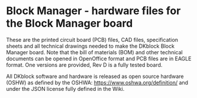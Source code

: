 # Block Manager - hardware files for the Block Manager board
These are the printed circuit board (PCB) files, CAD files, specification sheets and all technical drawings needed to make the DKblock Block Manager board. Note that the bill of materials (BOM) and other technical documents can be opened in OpenOffice format and PCB files are in EAGLE format.
One versions are provided, Rev D is a fully tested board. 


All DKblock software and hardware is released as open source hardware (OSHW) as defined by the OSHWA: https://www.oshwa.org/definition/ and under the JSON license fully defined in the Wiki.
